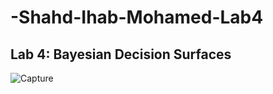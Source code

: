 # -Shahd-Ihab-Mohamed-Lab4
## Lab 4: Bayesian Decision Surfaces


![Capture](https://user-images.githubusercontent.com/92639654/216793802-d9fe6aee-35b0-45bb-b8b1-3e77963f8934.PNG)












